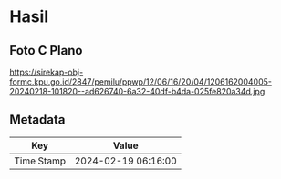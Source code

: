 # Hasil

## Foto C Plano

https://sirekap-obj-formc.kpu.go.id/2847/pemilu/ppwp/12/06/16/20/04/1206162004005-20240218-101820--ad626740-6a32-40df-b4da-025fe820a34d.jpg


## Metadata

| Key        | Value               |
| ---------- | ------------------- |
| Time Stamp | 2024-02-19 06:16:00 |



